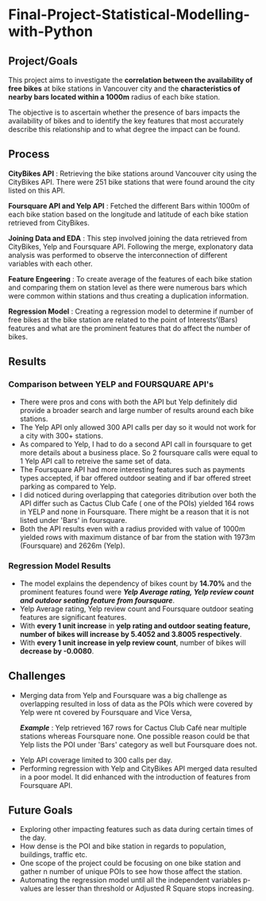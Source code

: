# Final-Project-Statistical-Modelling-with-Python

## Project/Goals
This project aims to investigate the **correlation between the availability of free bikes** at bike stations in Vancouver city and the **characteristics of nearby bars located within a 1000m** radius of each bike station. 

The objective is to ascertain whether the presence of bars impacts the availability of bikes and to identify the key features that most accurately describe this relationship and to what degree the impact can be found.

## Process
**CityBikes API** : Retrieving the bike stations around Vancouver city using the CityBikes API. There were 251 bike stations that were found around the city listed on this API.

**Foursquare API and Yelp API** : Fetched the different Bars within 1000m of each bike station based on the longitude and latitude of each bike station retrieved from CityBikes.
    
**Joining Data and EDA** : This step involved joining the data retrieved from CityBikes, Yelp and Foursquare API. Following the merge, explonatory data analysis was performed to observe the interconnection of different variables with each other.


**Feature Engeering** : To create average of the features of each bike station and comparing them on station level as there were numerous bars which were common within stations and thus creating a duplication information.

**Regression Model** :  Creating a regression model to determine if number of free bikes at the bike station are related to the point of Interests’(Bars) features and what are the prominent features that do affect the number of bikes.

## Results

### Comparison between YELP and FOURSQUARE API's
<ul>
<li>
There were pros and cons with both the API but Yelp definitely did provide a broader search and large number of results around each bike stations. 
</li>
<li> The Yelp API only allowed 300 API calls per day so it would not work for a city with 300+ stations.
</li>
<li>
As compared to Yelp, I had to do a second API call in foursquare to get more details about a 
business place. So 2 foursquare calls were equal to 1 Yelp API call to retreive the same set of data.
</li>
<li>
The Foursquare API had more interesting features such as payments types accepted, if bar offered outdoor seating and if bar offered street parking as compared to Yelp.
</li>
<li>
I did noticed during overlapping that categories ditribution over both the API differ such as Cactus Club Cafe ( one of the POIs) yielded 164 rows in YELP and none in Foursquare. There might be a reason that it is not listed under 'Bars' in foursquare.
</li>
<li>
Both the API results even with a radius provided with value of 1000m yielded rows with maximum distance of bar from the station with 1973m (Foursquare) and 2626m (Yelp).
</li>
</ul>

### Regression Model Results
- The model explains the dependency of bikes count by **14.70%** and the prominent features found were ***Yelp Average rating, Yelp review count and outdoor seating feature from foursquare***.
- Yelp Average rating, Yelp review count and Foursquare outdoor seating features are significant features. 
- With **every 1 unit increase** in **yelp rating and outdoor seating feature, number of bikes will increase by 5.4052 and 3.8005 respectively**.
- With **every 1 unit increase in yelp review count**, number of bikes will **decrease by -0.0080**.

## Challenges 
<ul>
  <li>Merging data from Yelp and Foursquare was a big challenge as overlapping resulted in loss of data as the POIs which were covered by Yelp were nt covered by Foursquare and Vice Versa,
  
  ***Example*** : Yelp retrieved 167 rows for Cactus Club Café near multiple stations whereas Foursquare none. One possible reason could be that Yelp lists the POI under 'Bars' category as well but Foursquare does not.
</li>
<li>
Yelp API coverage limited to 300 calls per day.
</li>
<li>
Performing regression with Yelp and CityBikes API merged data resulted in a poor model. It did enhanced with the introduction of features from Foursquare API.
</li>
</ul>

## Future Goals
- Exploring other impacting features such as data during certain times of the day.
- How dense is the POI and bike station in regards to population, buildings, traffic etc.
- One scope of the project could be focusing on one bike station and gather n number of unique POIs to see how those affect the station.
- Automating the regression model until all the independent variables p-values are lesser than threshold or Adjusted R Square stops increasing.


